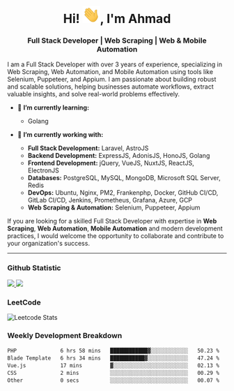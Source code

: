 <h1 align="center">Hi! <img src="https://raw.githubusercontent.com/ABSphreak/ABSphreak/master/gifs/Hi.gif" width="40px" />, I'm Ahmad</h1>


<h3 align="center">Full Stack Developer | Web Scraping | Web & Mobile Automation </h3>
I am a Full Stack Developer with over 3 years of experience, specializing in Web Scraping, Web Automation, and Mobile Automation using tools like Selenium, Puppeteer, and Appium. I am passionate about building robust and scalable solutions, helping businesses automate workflows, extract valuable insights, and solve real-world problems effectively.

- 🔭 **I’m currently learning:**  
  - Golang  

- 🌱 **I’m currently working with:**  
  - **Full Stack Development:** Laravel, AstroJS  
  - **Backend Development:** ExpressJS, AdonisJS, HonoJS, Golang  
  - **Frontend Development:** jQuery, VueJS, NuxtJS, ReactJS, ElectronJS  
  - **Databases:** PostgreSQL, MySQL, MongoDB, Microsoft SQL Server, Redis  
  - **DevOps:** Ubuntu, Nginx, PM2, Frankenphp, Docker, GitHub CI/CD, GitLab CI/CD, Jenkins, Prometheus, Grafana, Azure, GCP  
  - **Web Scraping & Automation:** Selenium, Puppeteer, Appium  



If you are looking for a skilled Full Stack Developer with expertise in **Web Scraping**, **Web Automation**, **Mobile Automation** and modern development practices, I would welcome the opportunity to collaborate and contribute to your organization's success.

---
  
### Github Statistic
<p align="left">
<a href="https://github.com/ahmadlaiq97">
  <img height="180em" src="https://github-readme-stats-eight-theta.vercel.app/api?username=ahmadlaiq&show_icons=true&theme=algolia&include_all_commits=true&count_private=true"/>
  <img height="180em" src="https://github-readme-stats-eight-theta.vercel.app/api/top-langs/?username=ahmadlaiq&layout=compact&langs_count=8&theme=algolia"/>
</a>
</p>

### LeetCode

![Leetcode Stats](https://leetcard.jacoblin.cool/ahmadlaiq?ext=contest)

### Weekly Development Breakdown
<!--START_SECTION:waka-->

```txt
PHP              6 hrs 58 mins   ████████████▓░░░░░░░░░░░░   50.23 %
Blade Template   6 hrs 34 mins   ███████████▓░░░░░░░░░░░░░   47.24 %
Vue.js           17 mins         ▓░░░░░░░░░░░░░░░░░░░░░░░░   02.13 %
CSS              2 mins          ░░░░░░░░░░░░░░░░░░░░░░░░░   00.29 %
Other            0 secs          ░░░░░░░░░░░░░░░░░░░░░░░░░   00.07 %
```

<!--END_SECTION:waka-->
